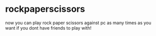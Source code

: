 # rockpaperscissors

now you can play rock paper scissors against pc as many times as you want if you dont have friends to play with!
